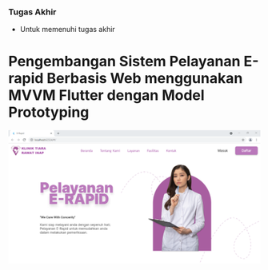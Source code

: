 ### Tugas Akhir

- Untuk memenuhi tugas akhir 

# Pengembangan Sistem Pelayanan E-rapid Berbasis Web menggunakan MVVM Flutter dengan Model Prototyping

![](https://github.com/Putriayunis118140118/Erapid-client/blob/master/01%20Main%20Page.PNG?raw=true)
